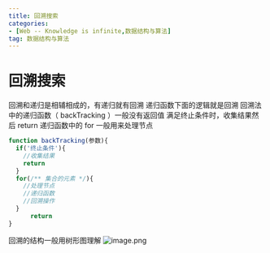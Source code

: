 ```yaml
---
title: 回溯搜索
categories: 
- [Web -- Knowledge is infinite,数据结构与算法]
tag: 数据结构与算法
---
```

# 回溯搜索
回溯和递归是相辅相成的，有递归就有回溯
递归函数下面的逻辑就是回溯
回溯法中的递归函数（ backTracking ）一般没有返回值
满足终止条件时，收集结果然后 return
递归函数中的 for 一般用来处理节点
```javascript
function backTracking(参数){
  if('终止条件'){
    //收集结果
    return
  }
  for(/** 集合的元素 */){
    //处理节点
    //递归函数
    //回溯操作
  }
      return
}
```
回溯的结构一般用树形图理解
![image.png](https://cdn.nlark.com/yuque/0/2023/png/23100954/1700574606693-0bcf68a2-578e-459a-91fb-1c9a89690df2.png#averageHue=%23b9afa0&clientId=u0280a1d4-a816-4&from=paste&height=2122&id=u64849e94&originHeight=2653&originWidth=2243&originalType=binary&ratio=1.25&rotation=0&showTitle=false&size=5923826&status=done&style=none&taskId=u2d535eaa-d70b-4c3d-84e0-6d175388b1f&title=&width=1794.4)
